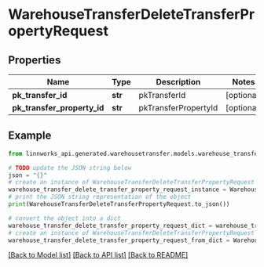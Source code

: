 # WarehouseTransferDeleteTransferPropertyRequest


## Properties

Name | Type | Description | Notes
------------ | ------------- | ------------- | -------------
**pk_transfer_id** | **str** | pkTransferId | [optional] 
**pk_transfer_property_id** | **str** | pkTransferPropertyId | [optional] 

## Example

```python
from linnworks_api.generated.warehousetransfer.models.warehouse_transfer_delete_transfer_property_request import WarehouseTransferDeleteTransferPropertyRequest

# TODO update the JSON string below
json = "{}"
# create an instance of WarehouseTransferDeleteTransferPropertyRequest from a JSON string
warehouse_transfer_delete_transfer_property_request_instance = WarehouseTransferDeleteTransferPropertyRequest.from_json(json)
# print the JSON string representation of the object
print(WarehouseTransferDeleteTransferPropertyRequest.to_json())

# convert the object into a dict
warehouse_transfer_delete_transfer_property_request_dict = warehouse_transfer_delete_transfer_property_request_instance.to_dict()
# create an instance of WarehouseTransferDeleteTransferPropertyRequest from a dict
warehouse_transfer_delete_transfer_property_request_from_dict = WarehouseTransferDeleteTransferPropertyRequest.from_dict(warehouse_transfer_delete_transfer_property_request_dict)
```
[[Back to Model list]](../README.md#documentation-for-models) [[Back to API list]](../README.md#documentation-for-api-endpoints) [[Back to README]](../README.md)


